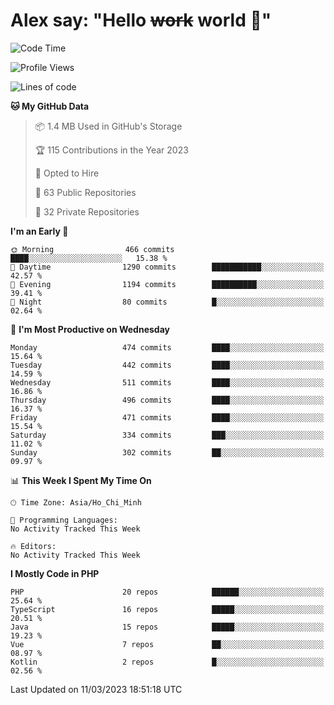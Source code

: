 # Alex say: "Hello ~~work~~ world 🐾"

<!--START_SECTION:waka-->
![Code Time](http://img.shields.io/badge/Code%20Time-839%20hrs%205%20mins-blue)

![Profile Views](http://img.shields.io/badge/Profile%20Views-0-blue)

![Lines of code](https://img.shields.io/badge/From%20Hello%20World%20I%27ve%20Written-41.9%20million%20lines%20of%20code-blue)

**🐱 My GitHub Data** 

> 📦 1.4 MB Used in GitHub's Storage 
 > 
> 🏆 115 Contributions in the Year 2023
 > 
> 💼 Opted to Hire
 > 
> 📜 63 Public Repositories 
 > 
> 🔑 32 Private Repositories 
 > 
**I'm an Early 🐤** 

```text
🌞 Morning                466 commits         ████░░░░░░░░░░░░░░░░░░░░░   15.38 % 
🌆 Daytime                1290 commits        ███████████░░░░░░░░░░░░░░   42.57 % 
🌃 Evening                1194 commits        ██████████░░░░░░░░░░░░░░░   39.41 % 
🌙 Night                  80 commits          █░░░░░░░░░░░░░░░░░░░░░░░░   02.64 % 
```
📅 **I'm Most Productive on Wednesday** 

```text
Monday                   474 commits         ████░░░░░░░░░░░░░░░░░░░░░   15.64 % 
Tuesday                  442 commits         ████░░░░░░░░░░░░░░░░░░░░░   14.59 % 
Wednesday                511 commits         ████░░░░░░░░░░░░░░░░░░░░░   16.86 % 
Thursday                 496 commits         ████░░░░░░░░░░░░░░░░░░░░░   16.37 % 
Friday                   471 commits         ████░░░░░░░░░░░░░░░░░░░░░   15.54 % 
Saturday                 334 commits         ███░░░░░░░░░░░░░░░░░░░░░░   11.02 % 
Sunday                   302 commits         ██░░░░░░░░░░░░░░░░░░░░░░░   09.97 % 
```


📊 **This Week I Spent My Time On** 

```text
🕑︎ Time Zone: Asia/Ho_Chi_Minh

💬 Programming Languages: 
No Activity Tracked This Week

🔥 Editors: 
No Activity Tracked This Week
```

**I Mostly Code in PHP** 

```text
PHP                      20 repos            ██████░░░░░░░░░░░░░░░░░░░   25.64 % 
TypeScript               16 repos            █████░░░░░░░░░░░░░░░░░░░░   20.51 % 
Java                     15 repos            █████░░░░░░░░░░░░░░░░░░░░   19.23 % 
Vue                      7 repos             ██░░░░░░░░░░░░░░░░░░░░░░░   08.97 % 
Kotlin                   2 repos             █░░░░░░░░░░░░░░░░░░░░░░░░   02.56 % 
```




 Last Updated on 11/03/2023 18:51:18 UTC
<!--END_SECTION:waka-->
